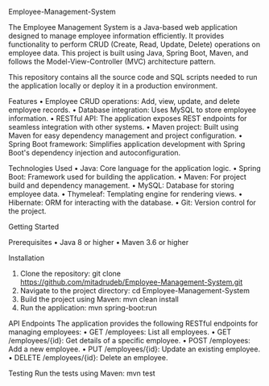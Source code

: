 Employee-Management-System

The Employee Management System is a Java-based web application designed to manage employee information efficiently. It provides functionality to perform CRUD (Create, Read, Update, Delete) operations on employee data. This project is built using Java, Spring Boot, Maven, and follows the Model-View-Controller (MVC) architecture pattern.

This repository contains all the source code and SQL scripts needed to run the application locally or deploy it in a production environment.

Features
•	Employee CRUD operations: Add, view, update, and delete employee records.
•	Database integration: Uses MySQL to store employee information.
•	RESTful API: The application exposes REST endpoints for seamless integration with other systems.
•	Maven project: Built using Maven for easy dependency management and project configuration.
•	Spring Boot framework: Simplifies application development with Spring Boot's dependency injection and autoconfiguration.

Technologies Used
•	Java: Core language for the application logic.
•	Spring Boot: Framework used for building the application.
•	Maven: For project build and dependency management.
•	MySQL: Database for storing employee data.
•	Thymeleaf: Templating engine for rendering views.
•	Hibernate: ORM for interacting with the database.
•	Git: Version control for the project.


Getting Started

Prerequisites
•	Java 8 or higher
•	Maven 3.6 or higher

Installation
1.	Clone the repository: 
git clone https://github.com/mitadrudeb/Employee-Management-System.git
2.	Navigate to the project directory: 
cd Employee-Management-System
3.	Build the project using Maven: 
mvn clean install
4.	Run the application: 
mvn spring-boot:run

API Endpoints
The application provides the following RESTful endpoints for managing employees:
•	GET /employees: List all employees.
•	GET /employees/{id}: Get details of a specific employee.
•	POST /employees: Add a new employee.
•	PUT /employees/{id}: Update an existing employee.
•	DELETE /employees/{id}: Delete an employee.

Testing
Run the tests using Maven:
mvn test


